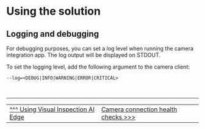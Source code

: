 # Using the solution

## Logging and debugging

For debugging purposes, you can set a log level when running the camera integration
app. The log output will be displayed on STDOUT. 

To set the logging level, add the following argument to the camera client:

`--log=<DEBUG|INFO|WARNING|ERROR|CRITICAL>`


</br>

___

<table width="100%">
<tr><td><a href="./useviai.md">^^^ Using Visual Inspection AI Edge</td><td><a href="./misccamerahealthcheck.md">Camera connection health checks >>></td></tr>
</table>

